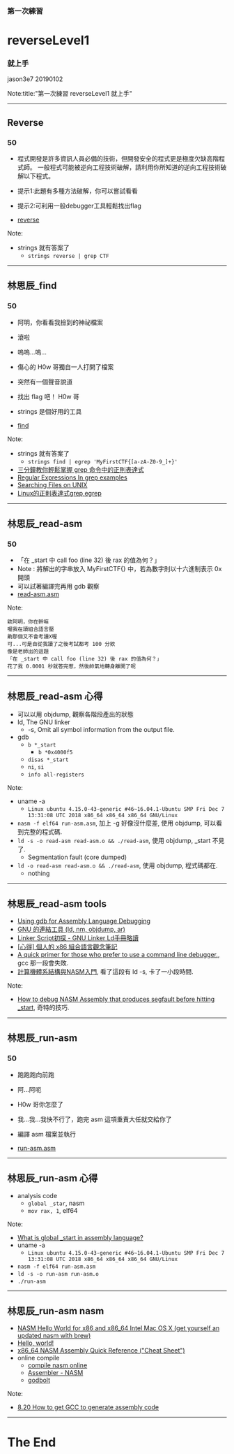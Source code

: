 ### 第一次練習
# reverseLevel1
### 就上手

jason3e7 20190102

Note:title:"第一次練習 reverseLevel1 就上手"

---

## Reverse
### 50

* 程式開發是許多資訊人員必備的技術，但開發安全的程式更是極度欠缺高階程式師。 一般程式可能被逆向工程技術破解，請利用你所知道的逆向工程技術破解以下程式。

* 提示1:此題有多種方法破解，你可以嘗試看看
* 提示2:可利用一般debugger工具輕鬆找出flag

* [reverse](reverseLevel1/file/reverse)

Note:
* strings 就有答案了
  * `strings reverse | grep CTF`

---

## 林思辰_find
### 50

* 阿明，你看看我撿到的神祕檔案
* 滾啦
* 嗚嗚...嗚...
* 傷心的 H0w 哥獨自一人打開了檔案
* 突然有一個聲音說道
* 找出 flag 吧！ H0w 哥

* strings 是個好用的工具

* [find](reverseLevel1/file/find)

Note:
* strings 就有答案了
  * `strings find | egrep 'MyFirstCTF{[a-zA-Z0-9_]+}'`
* [三分鐘教你輕鬆掌握 grep 命令中的正則表達式](https://linuxstory.org/grep-regular-expressions/)
* [Regular Expressions In grep examples](https://www.cyberciti.biz/faq/grep-regular-expressions/)
* [Searching Files on UNIX](http://www.robelle.com/smugbook/regexpr.html)
* [Linux的正則表達式grep,egrep](https://kknews.cc/zh-tw/other/g8o22ne.html)

---

## 林思辰_read-asm
### 50

* 「在 _start 中 call foo (line 32) 後 rax 的值為何？」
* Note : 將解出的字串放入 MyFirstCTF{} 中，若為數字則以十六進制表示 0x 開頭
* 可以試著編譯完再用 gdb 觀察
* [read-asm.asm](reverseLevel1/file/read-asm.asm)

Note:
```
欸阿明，你在幹嘛
喔我在讀組合語言壓
齁那個又不會考讀X喔
可...可是自從我讀了之後考試都考 100 分欸
像是老師出的這題
「在 _start 中 call foo (line 32) 後 rax 的值為何？」
花了我 0.0001 秒就答完惹，然後帥氣地轉身離開了呢
```

---

## 林思辰_read-asm 心得
* 可以以用 objdump, 觀察各階段產出的狀態
* ld, The GNU linker
  * -s, Omit all symbol information from the output file.
* gdb
  * `b *_start`
    * `b *0x4000f5` 
  * `disas *_start`
  * `ni`, `si`
  * `info all-registers`

Note:
* uname -a
  * `Linux ubuntu 4.15.0-43-generic #46~16.04.1-Ubuntu SMP Fri Dec 7 13:31:08 UTC 2018 x86_64 x86_64 x86_64 GNU/Linux`
* `nasm -f elf64 run-asm.asm`, 加上 -g 好像沒什麼差, 使用 objdump, 可以看到完整的程式碼.
* `ld -s -o read-asm read-asm.o && ./read-asm`, 使用 objdump, \_start 不見了.
  * Segmentation fault (core dumped)
* `ld -o read-asm read-asm.o && ./read-asm`, 使用 objdump, 程式碼都在.
  * nothing

---

## 林思辰_read-asm tools
* [Using gdb for Assembly Language Debugging](https://www.cs.umb.edu/~cheungr/cs341/Using_gdb_for_Assembly.pdf)
* [GNU 的連結工具 (ld, nm, objdump, ar)](http://sp1.wikidot.com/gnulinker)
* [Linker Script初探 - GNU Linker Ld手冊略讀](http://wen00072.github.io/blog/2014/03/14/study-on-the-linker-script/)
* [[心得] 個人的 x86 組合語言觀念筆記](https://www.ptt.cc/bbs/ASM/M.1286960542.A.5B9.html)
* [A quick primer for those who prefer to use a command line debugger.](http://ece-research.unm.edu/jimp/310/nasm/gdb.pdf), gcc 那一段會失敗.
* [計算機體系結構與NASM入門](https://www.smwenku.com/a/5b859fe02b71775d1cd36868/), 看了這段有 ld -s, 卡了一小段時間.

Note:
* [How to debug NASM Assembly that produces segfault before hitting _start](https://stackoverflow.com/questions/47357224/how-to-debug-nasm-assembly-that-produces-segfault-before-hitting-start), 奇特的技巧.

---

## 林思辰_run-asm
### 50

* 跑跑跑向前跑
* 阿...阿呃
* H0w 哥你怎麼了
* 我...我...我快不行了，跑完 asm 這項重責大任就交給你了

* 編譯 asm 檔案並執行

* [run-asm.asm](reverseLevel1/file/run-asm.asm)

---

## 林思辰_run-asm 心得
* analysis code
  * `global _star`, nasm
  * `mov rax, 1`, elf64

Note:
* [What is global _start in assembly language?](https://stackoverflow.com/questions/17898989/what-is-global-start-in-assembly-language)
* uname -a
  * `Linux ubuntu 4.15.0-43-generic #46~16.04.1-Ubuntu SMP Fri Dec 7 13:31:08 UTC 2018 x86_64 x86_64 x86_64 GNU/Linux`
* `nasm -f elf64 run-asm.asm`
* `ld -s -o run-asm run-asm.o`
* `./run-asm`

---

## 林思辰_run-asm nasm
* [NASM Hello World for x86 and x86_64 Intel Mac OS X (get yourself an updated nasm with brew)](https://gist.github.com/FiloSottile/7125822)
* [Hello, world!](http://asm.sourceforge.net/intro/hello.html)
* [x86_64 NASM Assembly Quick Reference ("Cheat Sheet")](https://www.cs.uaf.edu/2017/fall/cs301/reference/x86_64.html)
* online compile
  * [compile nasm online](https://rextester.com/l/nasm_online_compiler)
  * [Assembler - NASM](https://www.jdoodle.com/compile-assembler-nasm-online)
  * [godbolt](https://godbolt.org/)

Note:
* [8.20 How to get GCC to generate assembly code](http://www.delorie.com/djgpp/v2faq/faq8_20.html)

---

# The End